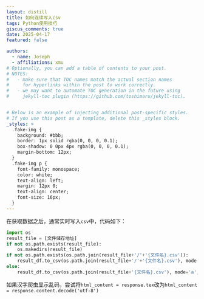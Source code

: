 ```yaml
---
layout: distill
title: 如何连续写入csv
tags: Python使用技巧
giscus_comments: true
date: 2025-04-17
featured: false

authors:
  - name: Joseph
  - affiliations: xmu
# Optionally, you can add a table of contents to your post.
# NOTES:
#   - make sure that TOC names match the actual section names
#     for hyperlinks within the post to work correctly.
#   - we may want to automate TOC generation in the future using
#     jekyll-toc plugin (https://github.com/toshimaru/jekyll-toc).


# Below is an example of injecting additional post-specific styles.
# If you use this post as a template, delete this _styles block.
_styles: >
  .fake-img {
    background: #bbb;
    border: 1px solid rgba(0, 0, 0, 0.1);
    box-shadow: 0 0px 4px rgba(0, 0, 0, 0.1);
    margin-bottom: 12px;
  }
  .fake-img p {
    font-family: monospace;
    color: white;
    text-align: left;
    margin: 12px 0;
    text-align: center;
    font-size: 16px;
  }
---
```


在获取数据之后，通常实时写入`csv`中，代码如下：

```python
import os
result_file = [文件储存地址]
if not os.path.exists(result_file):
	os.makedirs(result_file)
if not os.path.exists(os.path.join(result_file+'/'+'{文件名}.csv')):
    result_df.to_csv(os.path.join(result_file+'/'+'{文件名}.csv'), mode = 'a', header=True,encoding='utf_8_sig', index =False)
else:
    result_df.to_csv(os.path.join(result_file+'{文件名}.csv'), mode='a', header=False, encoding='utf_8_sig', index=False)
```

如果汉字爬虫显示乱码，尝试将`html_content = response.tex`改为`html_content = response.content.decode('utf-8')` 
